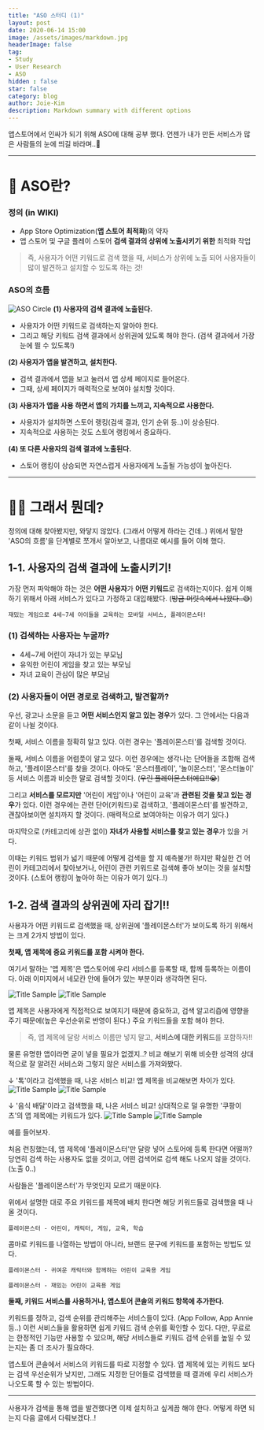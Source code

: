 ```yaml
---
title: "ASO 스터디 (1)"
layout: post
date: 2020-06-14 15:00
image: /assets/images/markdown.jpg
headerImage: false
tag:
- Study
- User Research
- ASO
hidden : false
star: false
category: blog
author: Joie-Kim
description: Markdown summary with different options
---
```


앱스토어에서 인싸가 되기 위해 ASO에 대해 공부 했다. 언젠가 내가 만든 서비스가 많은 사람들의 눈에 띄길 바라며..🙏

---

# 🤔 ASO란?

### 정의 (in WIKI)

* App Store Optimization(**앱 스토어 최적화**)의 약자
* 앱 스토어 및 구글 플레이 스토어 **검색 결과의 상위에 노출시키기 위한** 최적화 작업

> 즉, 사용자가 어떤 키워드로 검색 했을 때, 서비스가 상위에 노출 되어 사용자들이 많이 발견하고 설치할 수 있도록 하는 것!

### ASO의 흐름
![ASO Circle](/assets/ASO/ASO-Circle.png)
**(1) 사용자의 검색 결과에 노출된다.**
* 사용자가 어떤 키워드로 검색하는지 알아야 한다.
* 그리고 해당 키워드 검색 결과에서 상위권에 있도록 해야 한다. (검색 결과에서 가장 눈에 띌 수 있도록!)

**(2) 사용자가 앱을 발견하고, 설치한다.**
* 검색 결과에서 앱을 보고 눌러서 앱 상세 페이지로 들어온다.
* 그때, 상세 페이지가 매력적으로 보여야 설치할 것이다.

**(3) 사용자가 앱을 사용 하면서 앱의 가치를 느끼고, 지속적으로 사용한다.**
* 사용자가 설치하면 스토어 랭킹(검색 결과, 인기 순위 등..)이 상승된다.
* 지속적으로 사용하는 것도 스토어 랭킹에서 중요하다.

**(4) 또 다른 사용자의 검색 결과에 노출된다.**
* 스토어 랭킹이 상승되면 자연스럽게 사용자에게 노출될 가능성이 높아진다.

---

# 🤷‍♀️ 그래서 뭔데?

정의에 대해 찾아봤지만, 와닿지 않았다. (그래서 어떻게 하라는 건데..)
위에서 말한 'ASO의 흐름'을 단계별로 쪼개서 알아보고, 나름대로 예시를 들어 이해 했다.

## 1-1. 사용자의 검색 결과에 노출시키기!

가장 먼저 파악해야 하는 것은 **어떤 사용자**가 **어떤 키워드**로 검색하는지이다.
쉽게 이해하기 위해서 아래 서비스가 있다고 가정하고 대입해봤다. (~~방금 머릿속에서 나왔다..😅~~)
```
재밌는 게임으로 4세~7세 아이들을 교육하는 모바일 서비스, 플레이몬스터!
```

### (1) 검색하는 사용자는 누굴까?
* 4세~7세 어린이 자녀가 있는 부모님
* 유익한 어린이 게임을 찾고 있는 부모님
* 자녀 교육이 관심이 많은 부모님

### (2) 사용자들이 어떤 경로로 검색하고, 발견할까?
우선, 광고나 소문을 듣고 **어떤 서비스인지 알고 있는 경우**가 있다. 그 안에서는 다음과 같이 나뉠 것이다.

첫째, 서비스 이름을 정확히 알고 있다. 이런 경우는 '플레이몬스터'를 검색할 것이다.

둘째, 서비스 이름을 어렴풋이 알고 있다. 이런 경우에는 생각나는 단어들을 조합해 검색하고, '플레이몬스터'를 찾을 것이다. 아마도 '몬스터플레이', '놀이몬스터', '몬스터놀이' 등 서비스 이름과 비슷한 말로 검색할 것이다. (~~우린 플레이몬스터에요!!😭~~)

그리고 **서비스를 모르지만** '어린이 게임'이나 '어린이 교육'과 **관련된 것을 찾고 있는 경우**가 있다. 이런 경우에는 관련 단어(키워드)로 검색하고, '플레이몬스터'를 발견하고, 괜찮아보이면 설치까지 할 것이다. (매력적으로 보여야하는 이유가 여기 있다.)

마지막으로 (카테고리에 상관 없이) **자녀가 사용할 서비스를 찾고 있는 경우**가 있을 거다.

이때는 키워드 범위가 넓기 때문에 어떻게 검색을 할 지 예측불가! 하지만 확실한 건 어린이 카테고리에서 찾아보거나, 어린이 관련 키워드로 검색해 좋아 보이는 것을 설치할 것이다. (스토어 랭킹이 높아야 하는 이유가 여기 있다..!)

## 1-2. 검색 결과의 상위권에 자리 잡기!!
사용자가 어떤 키워드로 검색했을 때, 상위권에 '플레이몬스터'가 보이도록 하기 위해서는 크게 2가지 방법이 있다.

**첫째, 앱 제목에 중요 키워드를 포함 시켜야 한다.**

여기서 말하는 '앱 제목'은 앱스토어에 우리 서비스를 등록할 때, 함께 등록하는 이름이다. 아래 이미지에서 네모칸 안에 들어가 있는 부분이라 생각하면 된다.

![Title Sample](/assets/ASO/ASO-Sample-1.png)
![Title Sample](/assets/ASO/ASO-Sample-2.png)

앱 제목은 사용자에게 직접적으로 보여지기 때문에 중요하고, 검색 알고리즙에 영향을 주기 때문에(높은 우선순위로 반영이 된다.) 주요 키워드들을 포함 해야 한다.
> 즉, 앱 제목에 달랑 서비스 이름만 넣지 말고, **서비스에 대한 키워드**를 포함하자!!

물론 유명한 앱이라면 굳이 넣을 필요가 없겠지..?
비교 해보기 위해 비슷한 성격의 상대적으로 잘 알려진 서비스와 그렇지 않은 서비스를 가져와봤다.

↓ '톡'이라고 검색했을 때, 나온 서비스 비교! 앱 제목을 비교해보면 차이가 있다.
![Title Sample](/assets/ASO/ASO-Sample-3.png)
![Title Sample](/assets/ASO/ASO-Sample-4.png)

↓ '음식 배달'이라고 검색했을 때, 나온 서비스 비교!
상대적으로 덜 유명한 '쿠팡이츠'의 앱 제목에는 키워드가 있다.
![Title Sample](/assets/ASO/ASO-Sample-5.png)
![Title Sample](/assets/ASO/ASO-Sample-6.png)

예를 들어보자.

처음 런칭했는데, 앱 제목에 '플레이몬스터'만 달랑 넣어 스토어에 등록 한다면 어떨까? 당연히 검색 하는 사용자도 없을 것이고, 어떤 검색어로 검색 해도 나오지 않을 것이다. (노출 0..)

사람들은 '플레이몬스터'가 무엇인지 모르기 때문이다.

위에서 설명한 대로 주요 키워드를 제목에 배치 한다면 해당 키워드들로 검색했을 때 나올 것이다.
```
플레이몬스터 - 어린이, 캐릭터, 게임, 교육, 학습
```

콤마로 키워드를 나열하는 방법이 아니라, 브랜드 문구에 키워드를 포함하는 방법도 있다.
```
플레이몬스터 - 귀여운 캐릭터와 함께하는 어린이 교육용 게임
```
```
플레이몬스터 - 재밌는 어린이 교육용 게임
```

**둘째, 키워드 서비스를 사용하거나, 앱스토어 콘솔의 키워드 항목에 추가한다.**

키워드를 정하고, 검색 순위를 관리해주는 서비스들이 있다. (App Follow, App Annie 등..) 이런 서비스들을 활용하면 쉽게 키워드 검색 순위를 확인할 수 있다.
다만, 무료로는 한정적인 기능만 사용할 수 있으며, 해당 서비스들로 키워드 검색 순위를 높일 수 있는지는 좀 더 조사가 필요하다.

앱스토어 콘솔에서 서비스의 키워드를 따로 지정할 수 있다. 앱 제목에 있는 키워드 보다는 검색 우선순위가 낮지만, 그래도 지정한 단어들로 검색했을 때 결과에 우리 서비스가 나오도록 할 수 있는 방법이다.

---

사용자가 검색을 통해 앱을 발견했다면 이제 설치하고 싶게끔 해야 한다. 어떻게 하면 되는지 다음 글에서 다뤄보겠다..!
